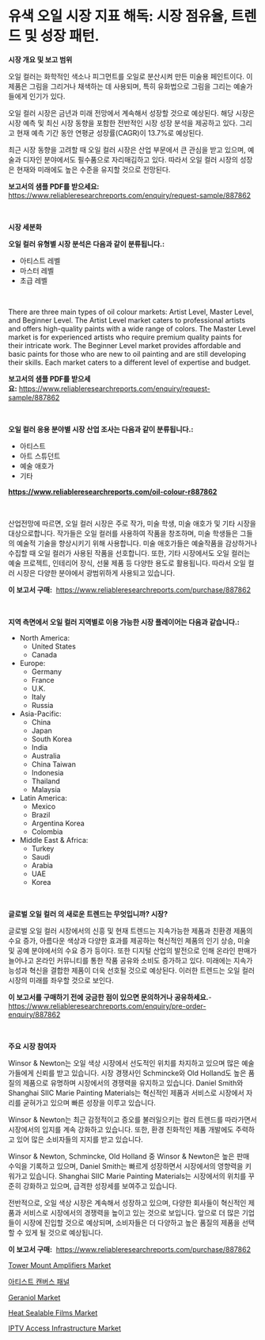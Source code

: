 <p><h1>유색 오일 시장 지표 해독: 시장 점유율, 트렌드 및 성장 패턴.</h1></p><p><strong>시장 개요 및 보고 범위</strong></p>
<p><p>오일 컬러는 화학적인 색소나 피그먼트를 오일로 분산시켜 만든 미술용 페인트이다. 이 제품은 그림을 그리거나 채색하는 데 사용되며, 특히 유화법으로 그림을 그리는 예술가들에게 인기가 있다. </p><p>오일 컬러 시장은 금년과 미래 전망에서 계속해서 성장할 것으로 예상된다. 해당 시장은 시장 예측 및 최신 시장 동향을 포함한 전반적인 시장 성장 분석을 제공하고 있다. 그리고 현재 예측 기간 동안 연평균 성장률(CAGR)이 13.7%로 예상된다. </p><p>최근 시장 동향을 고려할 때 오일 컬러 시장은 산업 부문에서 큰 관심을 받고 있으며, 예술과 디자인 분야에서도 필수품으로 자리매김하고 있다. 따라서 오일 컬러 시장의 성장은 현재와 미래에도 높은 수준을 유지할 것으로 전망된다.</p></p>
<p><strong>보고서의 샘플 PDF를 받으세요:</strong> <a href="https://www.reliableresearchreports.com/enquiry/request-sample/887862">https://www.reliableresearchreports.com/enquiry/request-sample/887862</a></p>
<p>&nbsp;</p>
<p><strong>시장 세분화</strong></p>
<p><strong>오일 컬러 유형별 시장 분석은 다음과 같이 분류됩니다.:</strong></p>
<p><ul><li>아티스트 레벨</li><li>마스터 레벨</li><li>초급 레벨</li></ul></p>
<p>&nbsp;</p>
<p><p>There are three main types of oil colour markets: Artist Level, Master Level, and Beginner Level. The Artist Level market caters to professional artists and offers high-quality paints with a wide range of colors. The Master Level market is for experienced artists who require premium quality paints for their intricate work. The Beginner Level market provides affordable and basic paints for those who are new to oil painting and are still developing their skills. Each market caters to a different level of expertise and budget.</p></p>
<p><strong>보고서의 샘플 PDF를 받으세요:</strong>&nbsp;<a href="https://www.reliableresearchreports.com/enquiry/request-sample/887862">https://www.reliableresearchreports.com/enquiry/request-sample/887862</a></p>
<p>&nbsp;</p>
<p><strong> 오일 컬러 응용 분야별 시장 산업 조사는 다음과 같이 분류됩니다.:</strong></p>
<p><ul><li>아티스트</li><li>아트 스튜던트</li><li>예술 애호가</li><li>기타</li></ul></p>
<p><strong><a href="https://www.reliableresearchreports.com/oil-colour-r887862">https://www.reliableresearchreports.com/oil-colour-r887862</a></strong></p>
<p>&nbsp;</p>
<p><p>산업전망에 따르면, 오일 컬러 시장은 주로 작가, 미술 학생, 미술 애호가 및 기타 시장을 대상으로합니다. 작가들은 오일 컬러를 사용하여 작품을 창조하며, 미술 학생들은 그들의 예술적 기술을 향상시키기 위해 사용합니다. 미술 애호가들은 예술작품을 감상하거나 수집할 때 오일 컬러가 사용된 작품을 선호합니다. 또한, 기타 시장에서도 오일 컬러는 예술 프로젝트, 인테리어 장식, 선물 제품 등 다양한 용도로 활용됩니다.  따라서 오일 컬러 시장은 다양한 분야에서 광범위하게 사용되고 있습니다.</p></p>
<p><strong>이 보고서 구매:</strong>&nbsp; <a href="https://www.reliableresearchreports.com/purchase/887862">https://www.reliableresearchreports.com/purchase/887862</a></p>
<p>&nbsp;</p>
<p><strong>지역 측면에서 오일 컬러 지역별로 이용 가능한 시장 플레이어는 다음과 같습니다.:</strong></p>
<p><ul>
    <li>
        North America:
        <ul>
            <li>United States</li>
            <li>Canada</li>
        </ul>
    </li>
    <li>
        Europe:
        <ul>
            <li>Germany</li>
            <li>France</li>
            <li>U.K.</li>
            <li>Italy</li>
            <li>Russia</li>
        </ul>
    </li>
    <li>
        Asia-Pacific:
        <ul>
            <li>China</li>
            <li>Japan</li>
            <li>South Korea</li>
            <li>India</li>
            <li>Australia</li>
            <li>China Taiwan</li>
            <li>Indonesia</li>
            <li>Thailand</li>
            <li>Malaysia</li>
        </ul>
    </li>
    <li>
        Latin America:
        <ul>
            <li>Mexico</li>
            <li>Brazil</li>
            <li>Argentina Korea</li>
            <li>Colombia</li>
        </ul>
    </li>
    <li>
        Middle East & Africa:
        <ul>
            <li>Turkey</li>
            <li>Saudi</li>
            <li>Arabia</li>
            <li>UAE</li>
            <li>Korea</li>
        </ul>
    </li>
    </ul></p>
<p>&nbsp;</p>
<p><strong>글로벌 오일 컬러 의 새로운 트렌드는 무엇입니까? 시장?</strong></p>
<p><p>글로벌 오일 컬러 시장에서의 신흥 및 현재 트렌드는 지속가능한 제품과 친환경 제품의 수요 증가, 아름다운 색상과 다양한 효과를 제공하는 혁신적인 제품의 인기 상승, 미술 및 공예 분야에서의 수요 증가 등이다. 또한 디지털 산업의 발전으로 인해 온라인 판매가 늘어나고 온라인 커뮤니티를 통한 작품 공유와 소비도 증가하고 있다. 미래에는 지속가능성과 혁신을 결합한 제품이 더욱 선호될 것으로 예상된다. 이러한 트렌드는 오일 컬러 시장의 미래를 좌우할 것으로 보인다.</p></p>
<p><strong>이 보고서를 구매하기 전에 궁금한 점이 있으면 문의하거나 공유하세요.</strong>- <a href="https://www.reliableresearchreports.com/enquiry/pre-order-enquiry/887862">https://www.reliableresearchreports.com/enquiry/pre-order-enquiry/887862</a></p>
<p>&nbsp;</p>
<p><strong>주요 시장 참여자</strong></p>
<p><p>Winsor & Newton는 오일 색상 시장에서 선도적인 위치를 차지하고 있으며 많은 예술가들에게 신뢰를 받고 있습니다. 시장 경쟁사인 Schmincke와 Old Holland도 높은 품질의 제품으로 유명하며 시장에서의 경쟁력을 유지하고 있습니다. Daniel Smith와 Shanghai SIIC Marie Painting Materials는 혁신적인 제품과 서비스로 시장에서 자리를 굳혀가고 있으며 빠른 성장을 이루고 있습니다.</p><p>Winsor & Newton는 최근 감정적이고 증오를 불러일으키는 컬러 트렌드를 따라가면서 시장에서의 입지를 계속 강화하고 있습니다. 또한, 환경 친화적인 제품 개발에도 주력하고 있어 많은 소비자들의 지지를 받고 있습니다.</p><p>Winsor & Newton, Schmincke, Old Holland 중 Winsor & Newton은 높은 판매 수익을 기록하고 있으며, Daniel Smith는 빠르게 성장하면서 시장에서의 영향력을 키워가고 있습니다. Shanghai SIIC Marie Painting Materials는 시장에서의 위치를 꾸준히 강화하고 있으며, 급격한 성장세를 보여주고 있습니다.</p><p>전반적으로, 오일 색상 시장은 계속해서 성장하고 있으며, 다양한 회사들이 혁신적인 제품과 서비스로 시장에서의 경쟁력을 높이고 있는 것으로 보입니다. 앞으로 더 많은 기업들이 시장에 진입할 것으로 예상되며, 소비자들은 더 다양하고 높은 품질의 제품을 선택할 수 있게 될 것으로 예상됩니다.</p></p>
<p><strong>이 보고서 구매:</strong>&nbsp;&nbsp;<a href="https://www.reliableresearchreports.com/purchase/887862">https://www.reliableresearchreports.com/purchase/887862</a></p>
<p><p><a href="https://github.com/GroverBarry/Market-Research-Report-List-4/blob/main/tower-mount-amplifiers-market.md">Tower Mount Amplifiers Market</a></p><p><a href="https://github.com/vsap75a286l/Market-Research-Report-List-1/blob/main/145770418838.md">아티스트 캔버스 패널</a></p><p><a href="https://issuu.com/reportprime-2/docs/geraniol-market-size-2030.pptx">Geraniol Market</a></p><p><a href="https://issuu.com/reportprime-2/docs/heat-sealable-films-market-size-2030.pptx">Heat Sealable Films Market</a></p><p><a href="https://github.com/lylyparadise/Market-Research-Report-List-2/blob/main/iptv-access-infrastructure-market.md">IPTV Access Infrastructure Market</a></p></p>